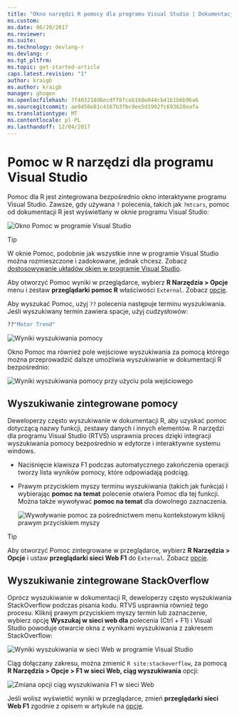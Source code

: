 ```yaml
---
title: "Okno narzędzi R pomocy dla programu Visual Studio | Dokumentacja firmy Microsoft"
ms.custom: 
ms.date: 06/29/2017
ms.reviewer: 
ms.suite: 
ms.technology: devlang-r
ms.devlang: r
ms.tgt_pltfrm: 
ms.topic: get-started-article
caps.latest.revision: "1"
author: kraigb
ms.author: kraigb
manager: ghogen
ms.openlocfilehash: 7f403218d6ecdff8fceb160e044cb41b1b6b96a6
ms.sourcegitcommit: ae9450e81c4167b3fbc9ee5d1992fc693628eafa
ms.translationtype: MT
ms.contentlocale: pl-PL
ms.lasthandoff: 12/04/2017
---
```

# <a name="help-in-r-tools-for-visual-studio"></a>Pomoc w R narzędzi dla programu Visual Studio

Pomoc dla R jest zintegrowana bezpośrednio okno interaktywne programu Visual Studio. Zawsze, gdy używana `?` polecenia, takich jak `?mtcars`, pomoc od dokumentacji R jest wyświetlany w oknie programu Visual Studio:

![Okno Pomoc w programie Visual Studio](media/help-window.png)

> [!Tip]
> W oknie Pomoc, podobnie jak wszystkie inne w programie Visual Studio można rozmieszczone i zadokowane, jednak chcesz. Zobacz [dostosowywanie układów okien w programie Visual Studio](../ide/customizing-window-layouts-in-visual-studio.md).
>
> Aby otworzyć Pomoc wyniki w przeglądarce, wybierz **R Narzędzia > Opcje** menu i zestaw **przeglądarki pomoc R** właściwości `External`. Zobacz [opcje](options.md).

Aby wyszukać Pomoc, użyj `??` polecenia następuje terminu wyszukiwania. Jeśli wyszukiwany termin zawiera spacje, użyj cudzysłowów:

```R
??"Motor Trend"
```

![Wyniki wyszukiwania pomocy](media/help-search1.png)

Okno Pomoc ma również pole wejściowe wyszukiwania za pomocą którego można przeprowadzić dalsze umożliwia wyszukiwanie w dokumentacji R bezpośrednio:

![Wyniki wyszukiwania pomocy przy użyciu pola wejściowego](media/help-search2.png)

## <a name="integrated-help-lookup"></a>Wyszukiwanie zintegrowane pomocy

Deweloperzy często wyszukiwanie w dokumentacji R, aby uzyskać pomoc dotyczącą nazwy funkcji, zestawy danych i innych elementów. R narzędzi dla programu Visual Studio (RTVS) usprawnia proces dzięki integracji wyszukiwania pomocy bezpośrednio w edytorze i interaktywne systemu windows.

- Naciśnięcie klawisza F1 podczas automatycznego zakończenia operacji tworzy lista wyników pomocy, które odpowiadają podciąg.
- Prawym przyciskiem myszy terminu wyszukiwania (takich jak funkcja) i wybierając **pomoc na temat** polecenie otwiera Pomoc dla tej funkcji. Można także wywoływać **pomoc na temat** dla dowolnego zaznaczenia.

    ![Wywoływanie pomoc za pośrednictwem menu kontekstowym kliknij prawym przyciskiem myszy](media/help-right-click.png)

> [!Tip]
> Aby otworzyć Pomoc zintegrowane w przeglądarce, wybierz **R Narzędzia > Opcje** i ustaw **przeglądarki sieci Web F1** do `External`. Zobacz [opcje](options.md).

## <a name="integrated-stackoverflow-search"></a>Wyszukiwanie zintegrowane StackOverflow

Oprócz wyszukiwanie w dokumentacji R, deweloperzy często wyszukiwania StackOverflow podczas pisania kodu. RTVS usprawnia również tego procesu. Kliknij prawym przyciskiem myszy termin lub zaznaczenie, wybierz opcję **Wyszukaj w sieci web dla** polecenia (Ctrl + F1) i Visual Studio powoduje otwarcie okna z wynikami wyszukiwania z zakresem StackOverflow:

![Wyniki wyszukiwania w sieci Web w programie Visual Studio](media/help-web-search-results.png)

Ciąg dołączany zakresu, można zmienić `R site:stackoverflow`, za pomocą **R Narzędzia > Opcje > F1 w sieci Web, ciąg wyszukiwania** opcji:

![Zmiana opcji ciąg wyszukiwania F1 w sieci Web](media/options-dialog.png)

Jeśli wolisz wyświetlić wyniki w przeglądarce, zmień **przeglądarki sieci Web F1** zgodnie z opisem w artykule na [opcje](options.md).